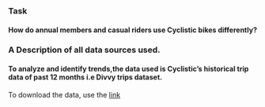 ### Task

#### How do annual members and casual riders use Cyclistic bikes differently?

### A Description of all data sources used.

#### To analyze and identify trends,the data used is Cyclistic’s historical trip data of past 12 months i.e Divvy trips dataset.
To download the data, use the [link](https://divvy-tripdata.s3.amazonaws.com/index.html)






























































































































































































































































































































































































